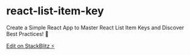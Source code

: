 # react-list-item-key
Create a Simple React App to Master React List Item Keys and Discover Best Practices! 🚀

[Edit on StackBlitz ⚡️](https://stackblitz.com/edit/react-list-item-key)
